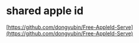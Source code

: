 # shared apple id
[https://github.com/dongyubin/Free-AppleId-Serve](https://github.com/dongyubin/Free-AppleId-Serve)  
